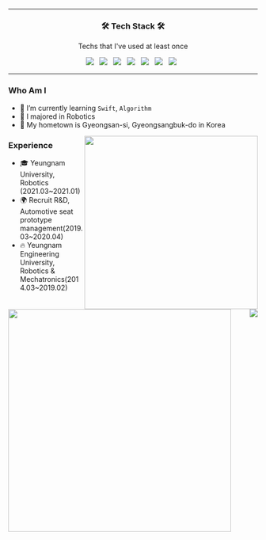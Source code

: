 <hr>
<h3 align="center"><b>🛠 Tech Stack 🛠</b></h3>
<p align="center"> Techs that I've used at least once </p>
<p align="center">
<img src="https://img.shields.io/badge/-Swift-F05138?style=flat&logo=Swift&logoColor=white"/></a> &nbsp 
<img src="https://img.shields.io/badge/-Python-000000?style=flat&logo=Python&logoColor=white"/></a> &nbsp 
<img src="https://img.shields.io/badge/HTML5-E34F26?style=flat-square&logo=HTML5&logoColor=white"/></a> &nbsp
<img src="https://img.shields.io/badge/CSS3-1572B6?style=flat-square&logo=CSS3&logoColor=white"/></a> &nbsp
<img src="https://img.shields.io/badge/JavaScript-F7DF1E?style=flat-square&logo=JavaScript&logoColor=white"/></a> &nbsp
<img src="https://img.shields.io/badge/React-61DAFB?style=flat-square&logo=React&logoColor=white"/></a> &nbsp
<img src="https://img.shields.io/badge/SQLite-003B57?style=flat-square&logo=SQLite&logoColor=white"/></a> &nbsp
<hr>

### Who Am I
- 🌱 I’m currently learning `Swift`, `Algorithm`
- 🥇 I majored in Robotics
- 🚅 My hometown is Gyeongsan-si, Gyeongsangbuk-do in Korea
<img align="right" width="350px" src="https://github-readme-stats.vercel.app/api/top-langs/?username=lee02029&layout=compact" />

### Experience

- 🎓 Yeungnam University, Robotics (2021.03~2021.01)
- 🌍 Recruit R&D, Automotive seat prototype management(2019.03~2020.04)
- 🔥 Yeungnam Engineering University, Robotics & Mechatronics(2014.03~2019.02) 

<img align="left" width="450px" src="https://github-readme-stats.vercel.app/api?username=lee02029&show_icons=true&theme=cobalt">
<img align='right' src="http://mazassumnida.wtf/api/v2/generate_badge?boj=lee02029">






